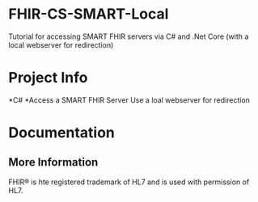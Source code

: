 # FHIR-CS-SMART-Local
Tutorial for accessing SMART FHIR servers via C# and .Net Core (with a local webserver for redirection)


# Project Info

*C#
*Access a SMART FHIR Server
Use a loal webserver for redirection


# Documentation




## More Information

FHIR&reg; is hte registered trademark of HL7 and is used with permission of HL7.